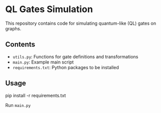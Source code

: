 # QL Gates Simulation

This repository contains code for simulating quantum-like (QL) gates on graphs.

## Contents
- `utils.py`: Functions for gate definitions and transformations
- `main.py`: Example main script
- `requirements.txt`: Python packages to be installed

## Usage
pip install -r requirements.txt

Run `main.py` 
